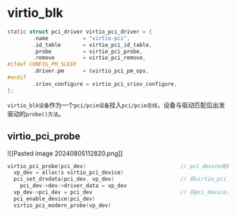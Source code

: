 # virtio_blk
```c
static struct pci_driver virtio_pci_driver = { 
        .name           = "virtio-pci",
        .id_table       = virtio_pci_id_table,
        .probe          = virtio_pci_probe,
        .remove         = virtio_pci_remove,
#ifdef CONFIG_PM_SLEEP
        .driver.pm      = &virtio_pci_pm_ops,
#endif
        .sriov_configure = virtio_pci_sriov_configure,
};
```
`virtio_blk设备`作为一个`pci/pcie设备`挂入`pci/pcie总线`，设备与驱动匹配后出发驱动的`probe()方法`。
## virtio_pci_probe
![[Pasted image 20240805112820.png]]
```c
virtio_pci_probe(pci_dev)                              // pci_device结构体
  vp_dev = alloc(s virtio_pci_device)
  pci_set_drvdata(pci_dev, vp_dev)                     // 将virtio_pci_device关联到pci_device->device->driver_data中
    pci_dev->dev->driver_data = vp_dev
  vp_dev->pci_dev = pci_dev                            // 将pci_device关联到virtio_pci_device中
  pci_enable_device(pci_dev)
  virtio_pci_modern_probe(vp_dev)
```